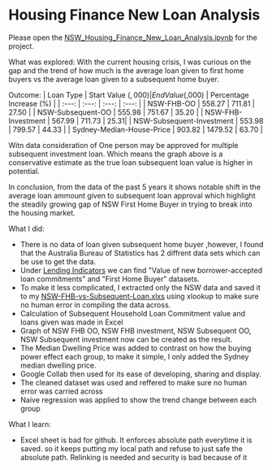 # Housing Finance New Loan Analysis
Please open the [NSW_Housing_Finance_New_Loan_Analysis.ipynb](https://github.com/famigerate/NSW-Housing-Finance-New-Loan-Analysis/blob/9a290928216b98cb5aab1d5a05b34c6c5f11c94d/NSW_Housing_Finance_New_Loan_Analysis.ipynb) for the project.

What was explored:
With the current housing crisis, I was curious on the gap and the trend of how much is the average loan given to first home buyers vs the average loan given to a subsequent home buyer.

Outcome:
| Loan Type | Start Value ($,000) | End Value ($,000) | Percentage Increase (%) |
| :---: | :---: | :---: | :---: |
| NSW-FHB-OO | 558.27 | 711.81 | 27.50 |
| NSW-Subsequent-OO | 555.98 | 751.67 | 35.20 |
| NSW-FHB-Investment | 567.99 | 711.73 | 25.31|
| NSW-Subsequent-Investment | 553.98 | 799.57 | 44.33 |
| Sydney-Median-House-Price | 903.82 | 1479.52 | 63.70 |

Witn data consideration of One person may be approved for multiple subsequent investment loan. Which means the graph above is a conservative estimate as the true loan subsequent loan value is higher in potential.

In conclusion, from the data of the past 5 years it shows notable shift in the average loan ammount given to subsequent loan approval which highlight the steadily growing gap of NSW First Home Buyer in trying to break into the housing market.

What I did:
- There is no data of loan given subsequent home buyer ,however, I found that the Australia Bureau of Statistics has 2 diffrent data sets which can be use to get the data.
- Under [Lending Indicators](https://www.abs.gov.au/statistics/economy/finance/lending-indicators) we can find "Value of new borrower-accepted loan commitments" and "First Home Buyer" datasets.
- To make it less complicated, I extracted only the NSW data and saved it to my [NSW-FHB-vs-Subsequent-Loan.xlxs](https://github.com/famigerate/NSW-Housing-Finance-New-Loan-Analysis/blob/main/NSW-FHB-vs-Subsequent-Loan.xlsx) using xlookup to make sure no human error in compiling the data across.
- Calculation of Subsequent Household Loan Commitment value and loans given was made in Excel
- Graph of NSW FHB OO, NSW FHB investment, NSW Subsequent OO, NSW Subsequent investment now can be created as the result.
- The Median Dwelling Price was added to contrast on how the buying power effect each group, to make it simple, I only added the Sydney median dwelling price.
- Google Collab then used for its ease of developing, sharing and display.
- The cleaned dataset was used and reffered to make sure no human error was carried across
- Naive regression was applied to show the trend change between each group
  
What I learn:
- Excel sheet is bad for github. It enforces absolute path everytime it is saved. so it keeps putting my local path and refuse to just safe the absolute path. Relinking is needed and security is bad because of it
